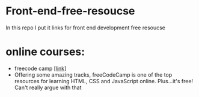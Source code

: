 # Front-end-free-resoucse
In this repo I put it links for front end development free resoucse


# online  courses:
- freecode camp [[link]](https://www.freecodecamp.org/)
- Offering some amazing tracks, freeCodeCamp is one of the top resources for learning HTML, CSS and JavaScript online. Plus...it's free! Can't really argue with that
